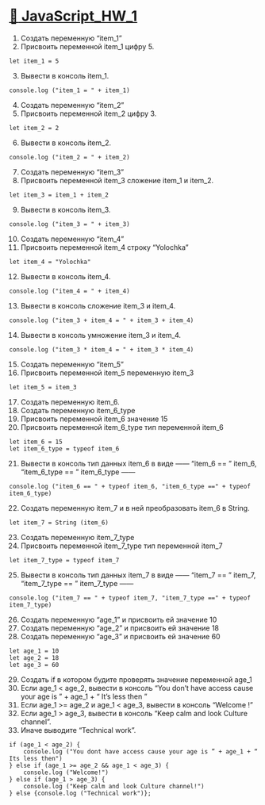 # [:large_orange_diamond: JavaScript_HW_1](https://github.com/EvgeneyKEO/JavaScript/blob/1c859df34ac68cc4def5c82a7782a7cdf57e6f11/HW_1.js)
1. Создать переменную “item_1”
2. Присвоить переменной item_1 цифру 5.
```
let item_1 = 5
```

3. Вывести в консоль item_1.
```
console.log ("item_1 = " + item_1)
```

4. Создать переменную “item_2”
5. Присвоить переменной item_2 цифру 3.
```
let item_2 = 2
```

6. Вывести в консоль item_2.
```
console.log ("item_2 = " + item_2)
```

7. Создать переменную “item_3”
8. Присвоить переменной item_3 сложение item_1 и item_2.
```
let item_3 = item_1 + item_2
```

9. Вывести в консоль item_3.
```
console.log ("item_3 = " + item_3)
```

10. Создать переменную “item_4”
11. Присвоить переменной item_4 строку “Yolochka”
```
let item_4 = "Yolochka"
```

12. Вывести в консоль item_4.
```
console.log ("item_4 = " + item_4)
```

13. Вывести в консоль сложение item_3 и item_4.
```
console.log ("item_3 + item_4 = " + item_3 + item_4)
```

14. Вывести в консоль умножение item_3 и item_4.
```
console.log ("item_3 * item_4 = " + item_3 * item_4)
```

15. Создать переменную “item_5”
16. Присвоить переменной item_5 переменную item_3
```
let item_5 = item_3
```

17. Создать переменную item_6.
18. Создать переменную item_6_type
19. Присвоить переменной item_6 значение 15
20. Присвоить переменной item_6_type тип переменной item_6
```
let item_6 = 15
let item_6_type = typeof item_6
```

21. Вывести в консоль тип данных item_6 в виде ——  “item_6 == ”  item_6,  “item_6_type == ”  item_6_type ——
```
console.log ("item_6 == " + typeof item_6, "item_6_type ==" + typeof item_6_type) 
```

22. Создать переменную item_7 и в ней преобразовать item_6 в String.
```
let item_7 = String (item_6)
```

23. Создать переменную item_7_type
24. Присвоить переменной item_7_type тип переменной item_7
```
let item_7_type = typeof item_7
```

25. Вывести в консоль тип данных item_7 в виде ——  “item_7 == ”  item_7,  “item_7_type == ”  item_7_type ——  
```
console.log ("item_7 == " + typeof item_7, "item_7_type ==" + typeof item_7_type)
```

26. Создать переменную “age_1” и присвоить ей значение 10
27. Создать переменную “age_2” и присвоить ей значение 18
28. Создать переменную “age_3” и присвоить ей значение 60
```
let age_1 = 10
let age_2 = 18
let age_3 = 60
```

29. Создать if в котором будите проверять значение переменной age_1
30. Если age_1 < age_2, вывести в консоль “You don’t have access cause your age is ” + age_1 + “ It’s less then ”
31. Если age_1 >=  age_2 и age_1 <  age_3, вывести в консоль “Welcome  !”
32. Если age_1  > age_3, вывести в консоль “Keep calm and look Culture channel”.
33. Иначе выводите “Technical work”.
```
if (age_1 < age_2) {
    console.log ("You dont have access cause your age is ” + age_1 + “ Its less then")
} else if (age_1 >= age_2 && age_1 < age_3) {
    console.log ("Welcome!")
} else if (age_1 > age_3) {
    console.log ("Keep calm and look Culture channel!")
} else {console.log ("Technical work")};
```
